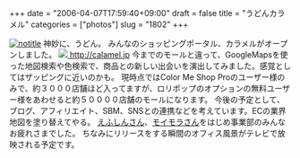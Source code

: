 +++
date = "2006-04-07T17:59:40+09:00"
draft = false
title = "うどんカラメル"
categories = ["photos"]
slug = "1802"
+++

<a href="http://www.flickr.com/photos/h-b-k-r/124600027" target="_blank"><img src="http://static.flickr.com/55/124600027_fa0d752966.jpg" class="photoen" alt="notitle"  /></a>
神妙に、うどん。
みんなのショッピングポータル、カラメルがオープンしました。
<a href="http://calamel.jp" target="_blank"><img src="http://calamel.jp/img/link/calamel1_468_60.gif">
http://calamel.jp</a>
今までのモールと違って、GoogleMapsを使った地図検索や色検索で、商品との新しい出会いを演出してみました。感覚としてはザッピングに近いのかも。
現時点ではColor Me Shop Proのユーザー様のみで、約３０００店舗ほど入ってますが、ロリポップのオプションの無料ユーザー様をあわせると約５００００店舗のモールになります。
今後の予定として、ブログ、アフィリエイト、SBM、SNSとの連携などを考えています。ECの業界地図を塗り替えてやる。
<a href="http://www.milkstand.net/fsgarage/" target="_blank">えふしんさん</a>、<a href="http://vgzh.dtdns.net/mt/index.html" target="_blank">モイモラさん</a>をはじめ事業部のみんなお疲れさまでした。
ちなみにリリースをする瞬間のオフィス風景がテレビで放映される予定です。
